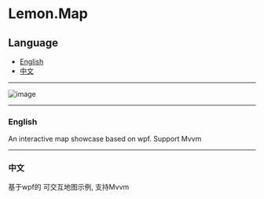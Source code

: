 # Lemon.Map

## Language

- [English](#english)
- [中文](#中文)

---
![image](https://github.com/user-attachments/assets/abbe31d0-da78-4390-a437-ce24129af8ff)

---

### English

An interactive map showcase based on wpf. Support Mvvm

---

### 中文

基于wpf的 可交互地图示例, 支持Mvvm
